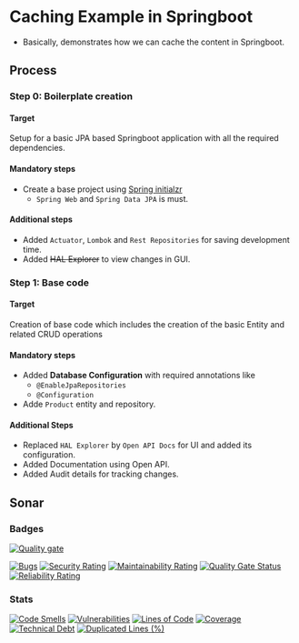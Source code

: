 # Caching Example in Springboot

- Basically, demonstrates how we can cache the content in Springboot.

## Process

### Step 0: Boilerplate creation

#### Target
Setup for a basic JPA based Springboot application with all the required dependencies.

#### Mandatory steps
- Create a base project using [Spring initialzr](https://start.spring.io/)
  - `Spring Web` and `Spring Data JPA` is must.

#### Additional steps
- Added `Actuator`, `Lombok` and `Rest Repositories` for saving development time.
- Added ~~HAL Explorer~~ to view changes in GUI.

### Step 1: Base code

#### Target
Creation of base code which includes the creation of the basic Entity and related CRUD operations

#### Mandatory steps
- Added **Database Configuration** with required annotations like
  - `@EnableJpaRepositories`
  - `@Configuration`
- Adde `Product` entity and repository.

#### Additional Steps
- Replaced `HAL Explorer` by `Open API Docs` for UI and added its configuration.
- Added Documentation using Open API.
- Added Audit details for tracking changes.



## Sonar

### Badges
[![Quality gate](https://sonarcloud.io/api/project_badges/quality_gate?project=ASR-Experiments_Caching-Example)](https://sonarcloud.io/summary/new_code?id=ASR-Experiments_Caching-Example)

[![Bugs](https://sonarcloud.io/api/project_badges/measure?project=ASR-Experiments_Caching-Example&metric=bugs)](https://sonarcloud.io/summary/new_code?id=ASR-Experiments_Caching-Example)
[![Security Rating](https://sonarcloud.io/api/project_badges/measure?project=ASR-Experiments_Caching-Example&metric=security_rating)](https://sonarcloud.io/summary/new_code?id=ASR-Experiments_Caching-Example)
[![Maintainability Rating](https://sonarcloud.io/api/project_badges/measure?project=ASR-Experiments_Caching-Example&metric=sqale_rating)](https://sonarcloud.io/summary/new_code?id=ASR-Experiments_Caching-Example)
[![Quality Gate Status](https://sonarcloud.io/api/project_badges/measure?project=ASR-Experiments_Caching-Example&metric=alert_status)](https://sonarcloud.io/summary/new_code?id=ASR-Experiments_Caching-Example)
[![Reliability Rating](https://sonarcloud.io/api/project_badges/measure?project=ASR-Experiments_Caching-Example&metric=reliability_rating)](https://sonarcloud.io/summary/new_code?id=ASR-Experiments_Caching-Example)

### Stats

[![Code Smells](https://sonarcloud.io/api/project_badges/measure?project=ASR-Experiments_Caching-Example&metric=code_smells)](https://sonarcloud.io/summary/new_code?id=ASR-Experiments_Caching-Example)
[![Vulnerabilities](https://sonarcloud.io/api/project_badges/measure?project=ASR-Experiments_Caching-Example&metric=vulnerabilities)](https://sonarcloud.io/summary/new_code?id=ASR-Experiments_Caching-Example)
[![Lines of Code](https://sonarcloud.io/api/project_badges/measure?project=ASR-Experiments_Caching-Example&metric=ncloc)](https://sonarcloud.io/summary/new_code?id=ASR-Experiments_Caching-Example)
[![Coverage](https://sonarcloud.io/api/project_badges/measure?project=ASR-Experiments_Caching-Example&metric=coverage)](https://sonarcloud.io/summary/new_code?id=ASR-Experiments_Caching-Example)
[![Technical Debt](https://sonarcloud.io/api/project_badges/measure?project=ASR-Experiments_Caching-Example&metric=sqale_index)](https://sonarcloud.io/summary/new_code?id=ASR-Experiments_Caching-Example)
[![Duplicated Lines (%)](https://sonarcloud.io/api/project_badges/measure?project=ASR-Experiments_Caching-Example&metric=duplicated_lines_density)](https://sonarcloud.io/summary/new_code?id=ASR-Experiments_Caching-Example)
